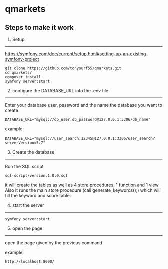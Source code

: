 # qmarkets

## Steps to make it work

1. Setup
--------
https://symfony.com/doc/current/setup.html#setting-up-an-existing-symfony-project
```
git clone https://github.com/tonysurf55/qmarkets.git
cd qmarkets/
composer install
symfony server:start
```
2. configure the DATABASE_URL into the .env file
------------------------------------------------
Enter your database user, password and the name the database you want to create
```
DATABASE_URL="mysql://db_user:db_password@127.0.0.1:3306/db_name"
```
example:
```
DATABASE_URL="mysql://user_search:12345@127.0.0.1:3306/user_search?serverVersion=5.7"
```

3. Create the database
---------------------
Run the SQL script
```
sql-script/version.1.0.0.sql
```
it will create the tables as well as 4 store procedures, 1 function and 1 view
Also it runs the main store procedure (call generate_keywords();) which will fill the keyword and score table. 

4. start the server
--------------------
```
symfony server:start
```
5. open the page
----------------
open the page given by the previous command

example:
```
http://localhost:8000/
```
